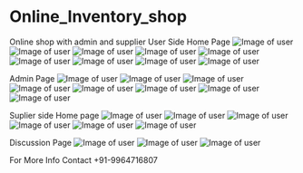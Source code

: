# Online_Inventory_shop
Online shop with admin and supplier 
User Side Home Page 
![Image of user](https://github.com/nikhilkeshava/Online_Inventory_shop/blob/master/screenshots/Screenshot%20(470).png)
![Image of user](https://github.com/nikhilkeshava/Online_Inventory_shop/blob/master/screenshots/Screenshot%20(471).png)
![Image of user](https://github.com/nikhilkeshava/Online_Inventory_shop/blob/master/screenshots/Screenshot%20(472).png)
![Image of user](https://github.com/nikhilkeshava/Online_Inventory_shop/blob/master/screenshots/Screenshot%20(473).png)
![Image of user](https://github.com/nikhilkeshava/Online_Inventory_shop/blob/master/screenshots/Screenshot%20(474).png)
![Image of user](https://github.com/nikhilkeshava/Online_Inventory_shop/blob/master/screenshots/Screenshot%20(475).png)
![Image of user](https://github.com/nikhilkeshava/Online_Inventory_shop/blob/master/screenshots/Screenshot%20(476).png)
![Image of user](https://github.com/nikhilkeshava/Online_Inventory_shop/blob/master/screenshots/Screenshot%20(477).png)
![Image of user](https://github.com/nikhilkeshava/Online_Inventory_shop/blob/master/screenshots/Screenshot%20(478).png)


Admin Page
![Image of user](https://github.com/nikhilkeshava/Online_Inventory_shop/blob/master/screenshots/Screenshot%20(479).png)
![Image of user](https://github.com/nikhilkeshava/Online_Inventory_shop/blob/master/screenshots/Screenshot%20(480).png)
![Image of user](https://github.com/nikhilkeshava/Online_Inventory_shop/blob/master/screenshots/Screenshot%20(481).png)
![Image of user](https://github.com/nikhilkeshava/Online_Inventory_shop/blob/master/screenshots/Screenshot%20(482).png)
![Image of user](https://github.com/nikhilkeshava/Online_Inventory_shop/blob/master/screenshots/Screenshot%20(483).png)
![Image of user](https://github.com/nikhilkeshava/Online_Inventory_shop/blob/master/screenshots/Screenshot%20(484).png)
![Image of user](https://github.com/nikhilkeshava/Online_Inventory_shop/blob/master/screenshots/Screenshot%20(485).png)
![Image of user](https://github.com/nikhilkeshava/Online_Inventory_shop/blob/master/screenshots/Screenshot%20(486).png)

Suplier side Home page
![Image of user](https://github.com/nikhilkeshava/Online_Inventory_shop/blob/master/screenshots/Screenshot%20(487).png)
![Image of user](https://github.com/nikhilkeshava/Online_Inventory_shop/blob/master/screenshots/Screenshot%20(488).png)
![Image of user](https://github.com/nikhilkeshava/Online_Inventory_shop/blob/master/screenshots/Screenshot%20(489).png)
![Image of user](https://github.com/nikhilkeshava/Online_Inventory_shop/blob/master/screenshots/Screenshot%20(490).png)
![Image of user](https://github.com/nikhilkeshava/Online_Inventory_shop/blob/master/screenshots/Screenshot%20(491).png)
![Image of user](https://github.com/nikhilkeshava/Online_Inventory_shop/blob/master/screenshots/Screenshot%20(492).png)

Discussion Page 
![Image of user](https://github.com/nikhilkeshava/Online_Inventory_shop/blob/master/screenshots/Screenshot%20(493).png)
![Image of user](https://github.com/nikhilkeshava/Online_Inventory_shop/blob/master/screenshots/Screenshot%20(494).png)
![Image of user](https://github.com/nikhilkeshava/Online_Inventory_shop/blob/master/screenshots/Screenshot%20(495).png)





For More Info 
Contact +91-9964716807

